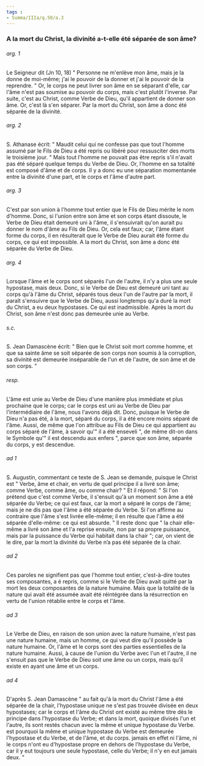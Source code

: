 ```yaml
---
tags : 
- Summa/IIIa/q.50/a.3
---
```


### A la mort du Christ, la divinité a-t-elle été séparée de son âme?

###### arg. 1
Le Seigneur dit (Jn 10, 18) " Personne ne m'enlève mon âme, mais je la donne de moi-même; j'ai le pouvoir de la donner et j'ai le pouvoir de la reprendre. " Or, le corps ne peut livrer son âme en se séparant d'elle, car l'âme n'est pas soumise au pouvoir du corps, mais c'est plutôt l'inverse. Par suite, c'est au Christ, comme Verbe de Dieu, qu'il appartient de donner son âme. Or, c'est là s'en séparer. Par la mort du Christ, son âme a donc été séparée de la divinité. 

###### arg. 2
S. Athanase écrit: " Maudit celui qui ne confesse pas que tout l'homme assumé par le Fils de Dieu a été repris ou libéré pour ressusciter des morts le troisième jour. " Mais tout l'homme ne pouvait pas être repris s'il n'avait pas été séparé quelque temps du Verbe de Dieu. Or, l'homme en sa totalité est composé d'âme et de corps. Il y a donc eu une séparation momentanée entre la divinité d'une part, et le corps et l'âme d'autre part. 

###### arg. 3
C'est par son union à l'homme tout entier que le Fils de Dieu mérite le nom d'homme. Donc, si l'union entre son âme et son corps étant dissoute, le Verbe de Dieu était demeuré uni à l'âme, il s'ensuivrait qu'on aurait pu donner le nom d'âme au Fils de Dieu. Or, cela est faux; car, l'âme étant forme du corps, il en résulterait que le Verbe de Dieu aurait été forme du corps, ce qui est impossible. A la mort du Christ, son âme a donc été séparée du Verbe de Dieu. 

###### arg. 4
Lorsque l'âme et le corps sont séparés l'un de l'autre, il n'y a plus une seule hypostase, mais deux. Donc, si le Verbe de Dieu est demeuré uni tant au corps qu'à l'âme du Christ, séparés tous deux l'un de l'autre par la mort, il paraît s'ensuivre que le Verbe de Dieu, aussi longtemps qu'a duré la mort du Christ, a eu deux hypostases. Ce qui est inadmissible. Après la mort du Christ, son âme n'est donc pas demeurée unie au Verbe. 

###### s.c.
S. Jean Damascène écrit: " Bien que le Christ soit mort comme homme, et que sa sainte âme se soit séparée de son corps non soumis à la corruption, sa divinité est demeurée inséparable de l'un et de l'autre, de son âme et de son corps. " 

###### resp.
L'âme est unie au Verbe de Dieu d'une manière plus immédiate et plus prochaine que le corps; car le corps est uni au Verbe de Dieu par l'intermédiaire de l'âme, nous l'avons déjà dit. Donc, puisque le Verbe de Dieu n'a pas été, à la mort, séparé du corps, il a été encore moins séparé de l'âme. Aussi, de même que l'on attribue au Fils de Dieu ce qui appartient au corps séparé de l'âme, à savoir qu'" il a été enseveli ", de même dit-on dans le Symbole qu'" il est descendu aux enfers ", parce que son âme, séparée du corps, y est descendue. 

###### ad 1
S. Augustin, commentant ce texte de S. Jean se demande, puisque le Christ est " Verbe, âme et chair, en vertu de quel principe il a livré son âme; comme Verbe, comme âme, ou comme chair? " Et il répond: " Si l'on prétend que c'est comme Verbe, il s'ensuit qu'à un moment son âme a été séparée du Verbe; ce qui est faux, car la mort a séparé le corps de l'âme; mais je ne dis pas que l'âme a été séparée du Verbe. Si l'on affirme au contraire que l'âme s'est livrée elle-même; il en résulte que l'âme a été séparée d'elle-même: ce qui est absurde. " Il reste donc que " la chair elle-même a livré son âme et l'a reprise ensuite, non par sa propre puissance, mais par la puissance du Verbe qui habitait dans la chair "; car, on vient de le dire, par la mort la divinité du Verbe n’a pas été séparée de la chair. 

###### ad 2
Ces paroles ne signifient pas que l'homme tout entier, c'est-à-dire toutes ses composantes, a é repris, comme si le Verbe de Dieu avait quitté par la mort les deux composantes de la nature humaine. Mais que la totalité de la nature qui avait été assumée avait été réintégrée dans la résurrection en vertu de l'union rétablie entre le corps et l'âme. 

###### ad 3
Le Verbe de Dieu, en raison de son union avec la nature humaine, n'est pas une nature humaine, mais un homme, ce qui veut dire qu'il possède la nature humaine. Or, l'âme et le corps sont des parties essentielles de la nature humaine. Aussi, à cause de l'union du Verbe avec l'un et l'autre, il ne s'ensuit pas que le Verbe de Dieu soit une âme ou un corps, mais qu'il existe en ayant une âme et un corps. 

###### ad 4
D'après S. Jean Damascène " au fait qu'à la mort du Christ l'âme a été séparée de la chair, l'hypostase unique ne s'est pas trouvée divisée en deux hypostases; car le corps et l'âme du Christ ont existé au même titre dès le principe dans l'hypostase du Verbe; et dans la mort, quoique divisés l'un et l'autre, ils sont restés chacun avec la même et unique hypostase du Verbe. est pourquoi la même et unique hypostase du Verbe est demeurée l'hypostase et du Verbe, et de l'âme, et du corps. jamais en effet ni l'âme, ni le corps n'ont eu d'hypostase propre en dehors de l'hypostase du Verbe, car il y eut toujours une seule hypostase, celle du Verbe; il n'y en eut jamais deux. " 


